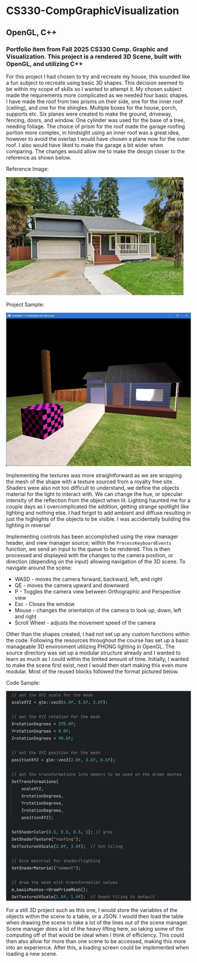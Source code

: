 # CS330-CompGraphicVisualization

## OpenGL, C++

### Portfolio item from Fall 2025 CS330 Comp. Graphic and Visualization. This project is a rendered 3D Scene, built with OpenGL, and utilizing C++

For this project I had chosen to try and recreate my house, this sounded like a fun subject to recreate using basic 3D shapes.
This decision seemed to be within my scope of skills so I wanted to attempt it.
My chosen subject made the requirements more complicated as we needed four basic shapes.
I have made the roof from two prisms on their side, one for the inner roof (ceiling), and one for the shingles.
Multiple boxes for the house, porch, supports etc. Six planes were created to make the ground, driveway, fencing, doors, and window.
One cylinder was used for the base of a tree, needing foliage.
The choice of prism for the roof made the garage roofing portion more complex, in hindsight using an inner roof was a great idea,
however to avoid the overlap I would have chosen a plane now for the outer roof.
I also would have liked to make the garage a bit wider when comparing. The changes would allow me to make the design closer to the reference as shown below.

Reference Image:

![Reference Image](image.png)

Project Sample:

![Project Sample](image-1.png)

Implementing the textures was more straightforward as we are wrapping the mesh of the shape with a texture sourced from a royalty free site. Shaders were also not too difficult to understand, we define the objects material for the light to interact with. We can change the hue, or specular intensity of the reflection from the object when lit. Lighting haunted me for a couple days as I overcomplicated the addition, getting strange spotlight like lighting and nothing else. I had forgot to add ambient and diffuse resulting in just the highlights of the objects to be visible. I was accidentally building the lighting in reverse!

Implementing controls has been accomplished using the view manager header, and view manager source; within the `ProcessKeyboardEvents` function, we send an input to the queue to be rendered. This is then processed and displayed with the changes to the camera position, or direction (depending on the input) allowing navigation of the 3D scene. To navigate around the scene:

- WASD - moves the camera forward, backward, left, and right
- QE - moves the camera upward and downward
- P - Toggles the camera view between Orthographic and Perspective view
- Esc - Closes the window
- Mouse - changes the orientation of the camera to look up, down, left and right
- Scroll Wheel - adjusts the movement speed of the camera

Other than the shapes created, I had not set up any custom functions within the code. Following the resources throughout the course has set up a basic manageable 3D environment utilizing PHONG lighting in OpenGL. The source directory was set up a modular structure already and I wanted to learn as much as I could within the limited amount of time. Initially, I wanted to make the scene first exist, next I would then start making this even more modular. Most of the reused blocks followed the format pictured below.

Code Sample:

![Code Sample](image-2.png)

For a still 3D project such as this one, I would store the variables of the objects within the scene to a table, or a JSON. I would then load the table when drawing the scene to take a lot of the lines out of the scene manager. Scene manager does a lot of the heavy lifting here, so taking some of the computing off of that would be ideal when I think of efficiency. This could then also allow for more than one scene to be accessed, making this more into an experience. After this, a loading screen could be implemented when loading a new scene.
